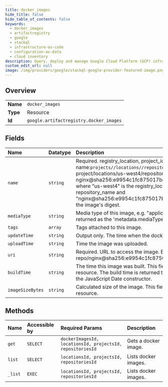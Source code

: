 ```yaml
---
title: docker_images
hide_title: false
hide_table_of_contents: false
keywords:
  - docker_images
  - artifactregistry
  - google    
  - stackql
  - infrastructure-as-code
  - configuration-as-data
  - cloud inventory
description: Query, deploy and manage Google Cloud Platform (GCP) infrastructure and resources using SQL
custom_edit_url: null
image: /img/providers/google/stackql-google-provider-featured-image.png
---
```

  
    

## Overview
<table><tbody>
<tr><td><b>Name</b></td><td><code>docker_images</code></td></tr>
<tr><td><b>Type</b></td><td>Resource</td></tr>
<tr><td><b>Id</b></td><td><code>google.artifactregistry.docker_images</code></td></tr>
</tbody></table>

## Fields
| Name | Datatype | Description |
|:-----|:---------|:------------|
| `name` | `string` | Required. registry_location, project_id, repository_name and image id forms a unique image name:`projects//locations//repository//dockerImages/`. For example, "projects/test-project/locations/us-west4/repositories/test-repo/dockerImages/ nginx@sha256:e9954c1fc875017be1c3e36eca16be2d9e9bccc4bf072163515467d6a823c7cf", where "us-west4" is the registry_location, "test-project" is the project_id, "test-repo" is the repository_name and "nginx@sha256:e9954c1fc875017be1c3e36eca16be2d9e9bccc4bf072163515467d6a823c7cf" is the image's digest. |
| `mediaType` | `string` | Media type of this image, e.g. "application/vnd.docker.distribution.manifest.v2+json". This field is returned as the 'metadata.mediaType' field in the Version resource. |
| `tags` | `array` | Tags attached to this image. |
| `updateTime` | `string` | Output only. The time when the docker image was last updated. |
| `uploadTime` | `string` | Time the image was uploaded. |
| `uri` | `string` | Required. URL to access the image. Example: us-west4-docker.pkg.dev/test-project/test-repo/nginx@sha256:e9954c1fc875017be1c3e36eca16be2d9e9bccc4bf072163515467d6a823c7cf |
| `buildTime` | `string` | The time this image was built. This field is returned as the 'metadata.buildTime' field in the Version resource. The build time is returned to the client as an RFC 3339 string, which can be easily used with the JavaScript Date constructor. |
| `imageSizeBytes` | `string` | Calculated size of the image. This field is returned as the 'metadata.imageSizeBytes' field in the Version resource. |
## Methods
| Name | Accessible by | Required Params | Description |
|:-----|:--------------|:----------------|:------------|
| `get` | `SELECT` | `dockerImagesId, locationsId, projectsId, repositoriesId` | Gets a docker image. |
| `list` | `SELECT` | `locationsId, projectsId, repositoriesId` | Lists docker images. |
| `_list` | `EXEC` | `locationsId, projectsId, repositoriesId` | Lists docker images. |
